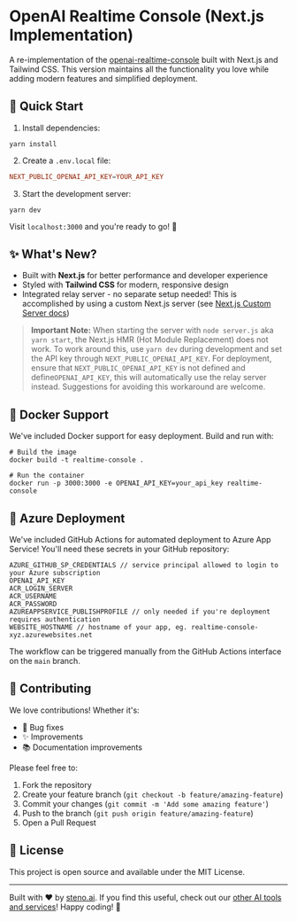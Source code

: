 # OpenAI Realtime Console (Next.js Implementation)

A re-implementation of the [openai-realtime-console](https://github.com/openai/openai-realtime-console) built with Next.js and Tailwind CSS. This version maintains all the functionality you love while adding modern features and simplified deployment.

## 🚀 Quick Start

1. Install dependencies:

```shell
yarn install
```

2. Create a `.env.local` file:

```conf
NEXT_PUBLIC_OPENAI_API_KEY=YOUR_API_KEY
```

3. Start the development server:

```shell
yarn dev
```

Visit `localhost:3000` and you're ready to go! 🎉

## ✨ What's New?

- Built with **Next.js** for better performance and developer experience
- Styled with **Tailwind CSS** for modern, responsive design
- Integrated relay server - no separate setup needed! This is accomplished by using a custom Next.js server (see [Next.js Custom Server docs](https://nextjs.org/docs/pages/building-your-application/configuring/custom-server))

> **Important Note:** When starting the server with `node server.js` aka `yarn start`, the Next.js HMR (Hot Module Replacement) does not work. To work around this, use `yarn dev` during development and set the API key through `NEXT_PUBLIC_OPENAI_API_KEY`. For deployment, ensure that `NEXT_PUBLIC_OPENAI_API_KEY` is not defined and define`OPENAI_API_KEY`, this will automatically use the relay server instead. Suggestions for avoiding this workaround are welcome.

## 🐳 Docker Support

We've included Docker support for easy deployment. Build and run with:

```shell
# Build the image
docker build -t realtime-console .

# Run the container
docker run -p 3000:3000 -e OPENAI_API_KEY=your_api_key realtime-console
```

## 🚀 Azure Deployment

We've included GitHub Actions for automated deployment to Azure App Service! You'll need these secrets in your GitHub repository:

```plaintext
AZURE_GITHUB_SP_CREDENTIALS // service principal allowed to login to your Azure subscription
OPENAI_API_KEY
ACR_LOGIN_SERVER
ACR_USERNAME
ACR_PASSWORD
AZUREAPPSERVICE_PUBLISHPROFILE // only needed if you're deployment requires authentication
WEBSITE_HOSTNAME // hostname of your app, eg. realtime-console-xyz.azurewebsites.net
```

The workflow can be triggered manually from the GitHub Actions interface on the `main` branch.

## 👥 Contributing

We love contributions! Whether it's:

- 🐛 Bug fixes
- ✨ Improvements
- 📚 Documentation improvements

Please feel free to:

1. Fork the repository
2. Create your feature branch (`git checkout -b feature/amazing-feature`)
3. Commit your changes (`git commit -m 'Add some amazing feature'`)
4. Push to the branch (`git push origin feature/amazing-feature`)
5. Open a Pull Request

## 📝 License

This project is open source and available under the MIT License.

---

Built with ❤️ by [steno.ai](https://steno.ai). If you find this useful, check out our [other AI tools and services](https://steno.ai)! Happy coding! 🎉
